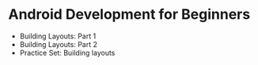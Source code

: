 # Android Development for Beginners
- Building Layouts: Part 1
- Building Layouts: Part 2
- Practice Set: Building layouts
